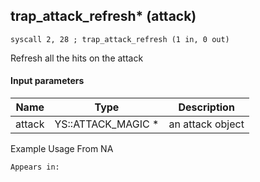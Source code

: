 ## trap_attack_refresh* (attack)

`syscall 2, 28 ; trap_attack_refresh (1 in, 0 out)`

Refresh all the hits on the attack

#### Input parameters
| Name | Type | Description
|------|------|------------
| attack   | YS::ATTACK_MAGIC *   | an attack object


Example Usage From NA






	Appears in:



